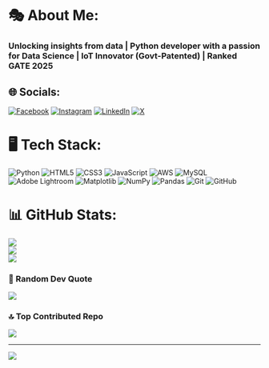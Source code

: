 # 🎭 About Me:
### Unlocking insights from data | Python developer with a passion for Data Science | IoT Innovator (Govt-Patented) | Ranked GATE 2025

## 🌐 Socials:
[![Facebook](https://img.shields.io/badge/Facebook-%231877F2.svg?logo=Facebook&logoColor=white)](https://facebook.com/61556130312440) [![Instagram](https://img.shields.io/badge/Instagram-%23E4405F.svg?logo=Instagram&logoColor=white)](https://instagram.com/debangshucore/) [![LinkedIn](https://img.shields.io/badge/LinkedIn-%230077B5.svg?logo=linkedin&logoColor=white)](https://linkedin.com/in/debangshu-roy-012404285/) [![X](https://img.shields.io/badge/X-black.svg?logo=X&logoColor=white)](https://x.com/my_self_deb) 

# 🖥️ Tech Stack:
![Python](https://img.shields.io/badge/python-3670A0?style=plastic&logo=python&logoColor=ffdd54) ![HTML5](https://img.shields.io/badge/html5-%23E34F26.svg?style=plastic&logo=html5&logoColor=white) ![CSS3](https://img.shields.io/badge/css3-%231572B6.svg?style=plastic&logo=css3&logoColor=white) ![JavaScript](https://img.shields.io/badge/javascript-%23323330.svg?style=plastic&logo=javascript&logoColor=%23F7DF1E) ![AWS](https://img.shields.io/badge/AWS-%23FF9900.svg?style=plastic&logo=amazon-aws&logoColor=white) ![MySQL](https://img.shields.io/badge/mysql-4479A1.svg?style=plastic&logo=mysql&logoColor=white) ![Adobe Lightroom](https://img.shields.io/badge/Adobe%20Lightroom-31A8FF.svg?style=plastic&logo=Adobe%20Lightroom&logoColor=white) ![Matplotlib](https://img.shields.io/badge/Matplotlib-%23ffffff.svg?style=plastic&logo=Matplotlib&logoColor=black) ![NumPy](https://img.shields.io/badge/numpy-%23013243.svg?style=plastic&logo=numpy&logoColor=white) ![Pandas](https://img.shields.io/badge/pandas-%23150458.svg?style=plastic&logo=pandas&logoColor=white) ![Git](https://img.shields.io/badge/git-%23F05033.svg?style=plastic&logo=git&logoColor=white) ![GitHub](https://img.shields.io/badge/github-%23121011.svg?style=plastic&logo=github&logoColor=white)
# 📊 GitHub Stats:
![](https://github-readme-stats.vercel.app/api?username=myselfdeb&theme=ambient_gradient&hide_border=false&include_all_commits=false&count_private=false)<br/>
![](https://github-readme-streak-stats.herokuapp.com/?user=myselfdeb&theme=ambient_gradient&hide_border=false)<br/>
![](https://github-readme-stats.vercel.app/api/top-langs/?username=myselfdeb&theme=ambient_gradient&hide_border=false&include_all_commits=false&count_private=false&layout=compact)

### 💭 Random Dev Quote
![](https://quotes-github-readme.vercel.app/api?type=vetical&theme=gruvbox)

### 🔝 Top Contributed Repo
![](https://github-contributor-stats.vercel.app/api?username=myselfdeb&limit=5&theme=dark&combine_all_yearly_contributions=true)

---
[![](https://visitcount.itsvg.in/api?id=myselfdeb&icon=2&color=1)](https://visitcount.itsvg.in)

<!-- Proudly created with GPRM ( https://gprm.itsvg.in ) -->
